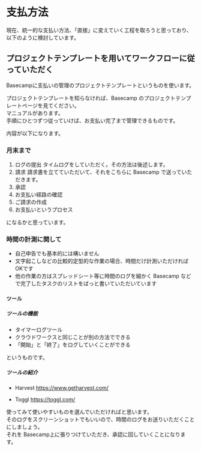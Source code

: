 支払方法
=====
現在、統一的な支払い方法、「直接」に変えていく工程を取ろうと思っており、以下のように検討しています。

プロジェクトテンプレートを用いてワークフローに従っていただく
-----
Basecampに支払いの管理のプロジェクトテンプレートというものを使います。

プロジェクトテンプレートを知らなければ、Basecamp のプロジェクトテンプレートページを見てください。  
マニュアルがあります。  
手順にひとつずつ従っていけば、お支払い完了まで管理できるものです。

内容が以下になります。

### 月末まで
1. ログの提出
タイムログをしていただく。その方法は後述します。
2. 請求
  請求書を立てていただいて、それをこちらに Basecamp で送っていただきます。
3. 承認
4. お支払い経路の確認
5. ご請求の作成
6. お支払いというプロセス

になるかと思っています。

### 時間の計測に関して

- 自己申告でも基本的には構いません
- 文字起こしなどの比較的定型的な作業の場合、時間だけ計測いただければOKです
- 他の作業の方はスプレッドシート等に時間のログを細かく Basecamp などで完了したタスクのリストをばっと書いていただいています

#### ツール
##### ツールの機能
- タイマーログツール
- クラウドワークスと同じことが別の方法でできる
- 「開始」と「終了」をログしていくことができる

というものです。

##### ツールの紹介
- Harvest
https://www.getharvest.com/

- Toggl
https://toggl.com/

使ってみて使いやすいものを選んでいただければと思います。  
そのログをスクリーンショットでもいいので、時間のログをお送りいただくことにしましょう。  
それを Basecamp上に張りつけていただき、承認に回していくことになります。
